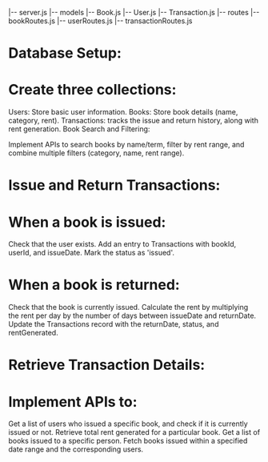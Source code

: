 |-- server.js
|-- models
    |-- Book.js
    |-- User.js
    |-- Transaction.js
|-- routes
    |-- bookRoutes.js
    |-- userRoutes.js
    |-- transactionRoutes.js


<!-- Workflow: -->

# Database Setup:
# Create three collections:
Users: Store basic user information.
Books: Store book details (name, category, rent).
Transactions: tracks the issue and return history, along with rent generation.
Book Search and Filtering:

Implement APIs to search books by name/term, filter by rent range, and combine multiple filters (category, name, rent range).

# Issue and Return Transactions:

# When a book is issued:
Check that the user exists.
Add an entry to Transactions with bookId, userId, and issueDate.
Mark the status as 'issued'.
# When a book is returned:
Check that the book is currently issued.
Calculate the rent by multiplying the rent per day by the number of days between issueDate and returnDate.
Update the Transactions record with the returnDate, status, and rentGenerated.

# Retrieve Transaction Details:
# Implement APIs to:
Get a list of users who issued a specific book, and check if it is currently issued or not.
Retrieve total rent generated for a particular book.
Get a list of books issued to a specific person.
Fetch books issued within a specified date range and the corresponding users.
